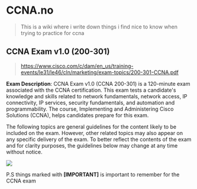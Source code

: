 # CCNA.no
> This is a wiki where i write down things i find nice to know when trying to practice for ccna

## CCNA Exam v1.0 (200-301)
> https://www.cisco.com/c/dam/en_us/training-events/le31/le46/cln/marketing/exam-topics/200-301-CCNA.pdf

**Exam Description**:  CCNA Exam v1.0 (CCNA 200-301) is a 120-minute exam associated with the CCNA certification. This exam tests a candidate's knowledge and skills related to network fundamentals, network access, IP connectivity, IP services, security fundamentals, and automation and programmability. The course, Implementing and Administering Cisco Solutions (CCNA), helps candidates prepare for this exam.



The following topics are general guidelines for the content likely to be included on the exam. However, other related topics may also appear on any specific delivery of the exam. To better reflect the contents of the exam and for clarity purposes, the guidelines below may change at any time without notice.

![](https://memegenerator.net/img/instances/600x/73934195/networking-its-kind-of-a-big-deal.jpg)


P.S things marked with **[IMPORTANT]** is important to remember for the CCNA exam